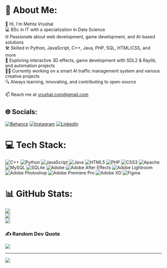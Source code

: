 # 💫 About Me:
👋 Hi, I'm Mehta Vrushal<br>💻 BSc in IT with a specialization in Data Science<br>🌐 Passionate about web development, game development, and AI-based solutions<br>🛠️ Skilled in Python, JavaScript, C++, Java, PHP, SQL, HTML/CSS, and more<br>🚀 Exploring interactive 3D effects, game development with SDL2 & Raylib, and automation projects<br>👨‍💻 Currently working on a smart AI traffic management system and various creative projects<br>🔍 Always learning, innovating, and contributing to open-source<br><br>📫 Reach me at vrushal.com@gmail.com


## 🌐 Socials:
[![Behance](https://img.shields.io/badge/Behance-1769ff?logo=behance&logoColor=white)](https://behance.net/https://www.behance.net/nexusgfx) [![Instagram](https://img.shields.io/badge/Instagram-%23E4405F.svg?logo=Instagram&logoColor=white)](https://instagram.com/https://www.instagram.com/mehta_vrushal_09/) [![LinkedIn](https://img.shields.io/badge/LinkedIn-%230077B5.svg?logo=linkedin&logoColor=white)](https://linkedin.com/in/https://www.naukri.com/mnjuser/profile?id=&altresid) 

# 💻 Tech Stack:
![C++](https://img.shields.io/badge/c++-%2300599C.svg?style=for-the-badge&logo=c%2B%2B&logoColor=white) ![Python](https://img.shields.io/badge/python-3670A0?style=for-the-badge&logo=python&logoColor=ffdd54) ![JavaScript](https://img.shields.io/badge/javascript-%23323330.svg?style=for-the-badge&logo=javascript&logoColor=%23F7DF1E) ![Java](https://img.shields.io/badge/java-%23ED8B00.svg?style=for-the-badge&logo=openjdk&logoColor=white) ![HTML5](https://img.shields.io/badge/html5-%23E34F26.svg?style=for-the-badge&logo=html5&logoColor=white) ![PHP](https://img.shields.io/badge/php-%23777BB4.svg?style=for-the-badge&logo=php&logoColor=white) ![CSS3](https://img.shields.io/badge/css3-%231572B6.svg?style=for-the-badge&logo=css3&logoColor=white) ![Apache](https://img.shields.io/badge/apache-%23D42029.svg?style=for-the-badge&logo=apache&logoColor=white) ![MySQL](https://img.shields.io/badge/mysql-4479A1.svg?style=for-the-badge&logo=mysql&logoColor=white) ![SQLite](https://img.shields.io/badge/sqlite-%2307405e.svg?style=for-the-badge&logo=sqlite&logoColor=white) ![Adobe](https://img.shields.io/badge/adobe-%23FF0000.svg?style=for-the-badge&logo=adobe&logoColor=white) ![Adobe After Effects](https://img.shields.io/badge/Adobe%20After%20Effects-9999FF.svg?style=for-the-badge&logo=Adobe%20After%20Effects&logoColor=white) ![Adobe Lightroom](https://img.shields.io/badge/Adobe%20Lightroom-31A8FF.svg?style=for-the-badge&logo=Adobe%20Lightroom&logoColor=white) ![Adobe Photoshop](https://img.shields.io/badge/adobe%20photoshop-%2331A8FF.svg?style=for-the-badge&logo=adobe%20photoshop&logoColor=white) ![Adobe Premiere Pro](https://img.shields.io/badge/Adobe%20Premiere%20Pro-9999FF.svg?style=for-the-badge&logo=Adobe%20Premiere%20Pro&logoColor=white) ![Adobe XD](https://img.shields.io/badge/Adobe%20XD-470137?style=for-the-badge&logo=Adobe%20XD&logoColor=#FF61F6) ![Figma](https://img.shields.io/badge/figma-%23F24E1E.svg?style=for-the-badge&logo=figma&logoColor=white)
# 📊 GitHub Stats:
![](https://github-readme-stats.vercel.app/api?username=vrushal09&theme=dark&hide_border=false&include_all_commits=false&count_private=false)<br/>
![](https://github-readme-streak-stats.herokuapp.com/?user=vrushal09&theme=dark&hide_border=false)<br/>
![](https://github-readme-stats.vercel.app/api/top-langs/?username=vrushal09&theme=dark&hide_border=false&include_all_commits=false&count_private=false&layout=compact)

### ✍️ Random Dev Quote
![](https://quotes-github-readme.vercel.app/api?type=horizontal&theme=radical)

---
[![](https://visitcount.itsvg.in/api?id=vrushal09&icon=0&color=0)](https://visitcount.itsvg.in)

<!-- Proudly created with GPRM ( https://gprm.itsvg.in ) -->
